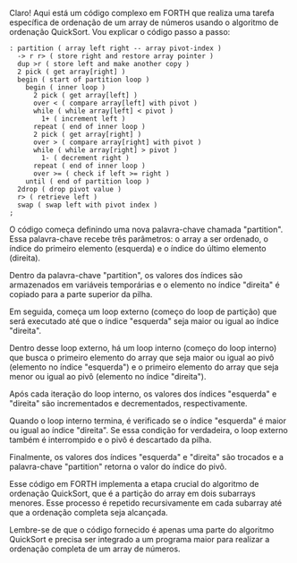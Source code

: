 Claro! Aqui está um código complexo em FORTH que realiza uma tarefa específica de ordenação de um array de números usando o algoritmo de ordenação QuickSort. Vou explicar o código passo a passo:

```
: partition ( array left right -- array pivot-index )
  -> r r> ( store right and restore array pointer )
  dup >r ( store left and make another copy )
  2 pick ( get array[right] )
  begin ( start of partition loop )
    begin ( inner loop )
      2 pick ( get array[left] )
      over < ( compare array[left] with pivot )
      while ( while array[left] < pivot )
        1+ ( increment left )
      repeat ( end of inner loop )
      2 pick ( get array[right] )
      over > ( compare array[right] with pivot )
      while ( while array[right] > pivot )
        1- ( decrement right )
      repeat ( end of inner loop )
      over >= ( check if left >= right )
    until ( end of partition loop )
  2drop ( drop pivot value )
  r> ( retrieve left )
  swap ( swap left with pivot index )
;
```

O código começa definindo uma nova palavra-chave chamada "partition". Essa palavra-chave recebe três parâmetros: o array a ser ordenado, o índice do primeiro elemento (esquerda) e o índice do último elemento (direita).

Dentro da palavra-chave "partition", os valores dos índices são armazenados em variáveis ​​temporárias e o elemento no índice "direita" é copiado para a parte superior da pilha.

Em seguida, começa um loop externo (começo do loop de partição) que será executado até que o índice "esquerda" seja maior ou igual ao índice "direita".

Dentro desse loop externo, há um loop interno (começo do loop interno) que busca o primeiro elemento do array que seja maior ou igual ao pivô (elemento no índice "esquerda") e o primeiro elemento do array que seja menor ou igual ao pivô (elemento no índice "direita").

Após cada iteração do loop interno, os valores dos índices "esquerda" e "direita" são incrementados e decrementados, respectivamente.

Quando o loop interno termina, é verificado se o índice "esquerda" é maior ou igual ao índice "direita". Se essa condição for verdadeira, o loop externo também é interrompido e o pivô é descartado da pilha.

Finalmente, os valores dos índices "esquerda" e "direita" são trocados e a palavra-chave "partition" retorna o valor do índice do pivô.

Esse código em FORTH implementa a etapa crucial do algoritmo de ordenação QuickSort, que é a partição do array em dois subarrays menores. Esse processo é repetido recursivamente em cada subarray até que a ordenação completa seja alcançada.

Lembre-se de que o código fornecido é apenas uma parte do algoritmo QuickSort e precisa ser integrado a um programa maior para realizar a ordenação completa de um array de números.
